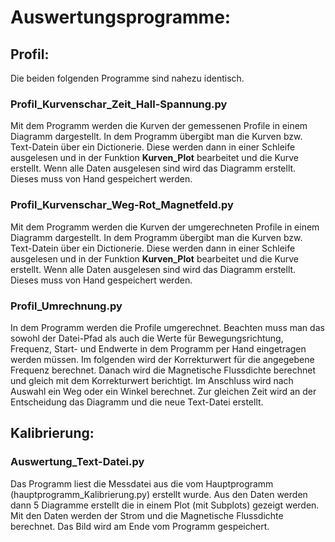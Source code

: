 # Auswertungsprogramme:

## Profil:
Die beiden folgenden Programme sind nahezu identisch. 
### Profil_Kurvenschar_Zeit_Hall-Spannung.py
Mit dem Programm werden die Kurven der gemessenen Profile in einem Diagramm dargestellt. In dem Programm übergibt man die Kurven bzw. Text-Datein über ein Dictionerie. Diese werden dann in einer Schleife ausgelesen und in der Funktion **Kurven_Plot** bearbeitet und die Kurve erstellt. Wenn alle Daten ausgelesen sind wird das Diagramm erstellt. Dieses muss von Hand gespeichert werden. 

### Profil_Kurvenschar_Weg-Rot_Magnetfeld.py
Mit dem Programm werden die Kurven der umgerechneten Profile in einem Diagramm dargestellt. In dem Programm übergibt man die Kurven bzw. Text-Datein über ein Dictionerie. Diese werden dann in einer Schleife ausgelesen und in der Funktion **Kurven_Plot** bearbeitet und die Kurve erstellt. Wenn alle Daten ausgelesen sind wird das Diagramm erstellt. Dieses muss von Hand gespeichert werden. 

### Profil_Umrechnung.py
In dem Programm werden die Profile umgerechnet. Beachten muss man das sowohl der Datei-Pfad als auch die Werte für Bewegungsrichtung, Frequenz, Start- und Endwerte in dem Programm per Hand eingetragen werden müssen. Im folgenden wird der Korrekturwert für die angegebene Frequenz berechnet. Danach wird die Magnetische Flussdichte berechnet und gleich mit dem Korrekturwert berichtigt. Im Anschluss wird nach Auswahl ein Weg oder ein Winkel berechnet. Zur gleichen Zeit wird an der Entscheidung das Diagramm und die neue Text-Datei erstellt. 

## Kalibrierung:
### Auswertung_Text-Datei.py
Das Programm liest die Messdatei aus die vom Hauptprogramm (hauptprogramm_Kalibrierung.py) erstellt wurde. Aus den Daten werden dann 5 Diagramme erstellt die in einem Plot (mit Subplots) gezeigt werden. Mit den Daten werden der Strom und die Magnetische Flussdichte berechnet. Das Bild wird am Ende vom Programm gespeichert. 



